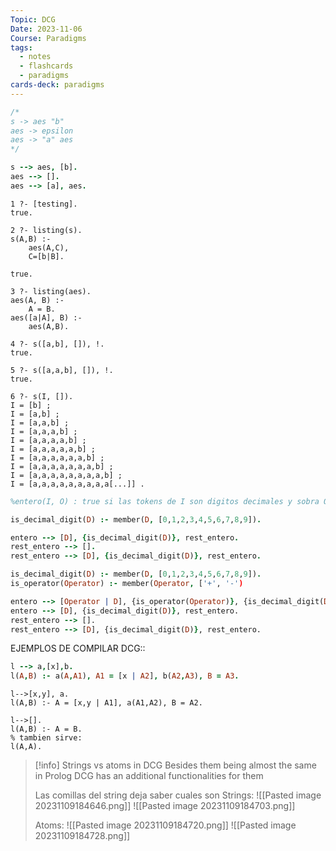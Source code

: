 ```yaml
---
Topic: DCG
Date: 2023-11-06
Course: Paradigms
tags:
  - notes
  - flashcards
  - paradigms
cards-deck: paradigms
---
```

```Prolog
/*
s -> aes "b"
aes -> epsilon
aes -> "a" aes
*/

s --> aes, [b].
aes --> [].
aes --> [a], aes.
```
```swipl
1 ?- [testing].
true.

2 ?- listing(s).
s(A,B) :-
	aes(A,C),
	C=[b|B].

true.

3 ?- listing(aes).
aes(A, B) :-
	A = B.
aes([a|A], B) :-
	aes(A,B).

4 ?- s([a,b], []), !.
true.

5 ?- s([a,a,b], []), !.
true.

6 ?- s(I, []).
I = [b] ;
I = [a,b] ;
I = [a,a,b] ;
I = [a,a,a,b] ;
I = [a,a,a,a,b] ;
I = [a,a,a,a,a,b] ;
I = [a,a,a,a,a,a,b] ;
I = [a,a,a,a,a,a,a,b] ;
I = [a,a,a,a,a,a,a,a,b] ;
I = [a,a,a,a,a,a,a,a,a[...]] .

```

```Prolog
%entero(I, O) : true si las tokens de I son digitos decimales y sobra O.

is_decimal_digit(D) :- member(D, [0,1,2,3,4,5,6,7,8,9]).

entero --> [D], {is_decimal_digit(D)}, rest_entero.
rest_entero --> [].
rest_entero --> [D], {is_decimal_digit(D)}, rest_entero.
```

```Prolog
is_decimal_digit(D) :- member(D, [0,1,2,3,4,5,6,7,8,9]).
is_operator(Operator) :- member(Operator, ['+', '-')

entero --> [Operator | D], {is_operator(Operator)}, {is_decimal_digit(D)}, rest_entero.
entero --> [D], {is_decimal_digit(D)}, rest_entero.
rest_entero --> [].
rest_entero --> [D], {is_decimal_digit(D)}, rest_entero.
```

EJEMPLOS DE COMPILAR DCG::
```Prolog (DCG)
l --> a,[x],b.
l(A,B) :- a(A,A1), A1 = [x | A2], b(A2,A3), B = A3.
```

```Prolog(DCG)
l-->[x,y], a.
l(A,B) :- A = [x,y | A1], a(A1,A2), B = A2.
```

```Prolog(DCG)
l-->[].
l(A,B) :- A = B.
% tambien sirve:
l(A,A).
```


>[!info] Strings vs atoms in DCG
>Besides them being almost the same in Prolog
>DCG has an additional functionalities for them
>
>Las comillas del string deja saber cuales son 
>Strings:
>![[Pasted image 20231109184646.png]]
>![[Pasted image 20231109184703.png]]
>
>Atoms:
>![[Pasted image 20231109184720.png]]
>![[Pasted image 20231109184728.png]]







